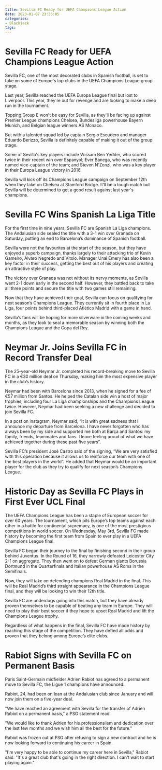 ```yaml
---
title: Sevilla FC Ready for UEFA Champions League Action 
date: 2023-01-07 23:35:05
categories:
- Blackjack
tags:
---
```



#  Sevilla FC Ready for UEFA Champions League Action 

Sevilla FC, one of the most decorated clubs in Spanish football, is set to take on some of Europe's top clubs in the UEFA Champions League group stage.

Last year, Sevilla reached the UEFA Europa League final but lost to Liverpool. This year, they're out for revenge and are looking to make a deep run in the tournament.

Topping Group E won't be easy for Sevilla, as they'll be facing up against Premier League champions Chelsea, Bundesliga powerhouse Bayern Munich, and Belgian league winners AS Monaco.

But with a talented squad led by captain Sergio Escudero and manager Eduardo Berizzo, Sevilla is definitely capable of making it out of the group stage.

Some of Sevilla's key players include Wissam Ben Yedder, who scored twice in their recent win over Espanyol; Ever Banega, who was recently named vice-captain of the team; and Steven N'Zonzi, who was a key player in their Europa League victory in 2016.

Sevilla will kick off its Champions League campaign on September 12th when they take on Chelsea at Stamford Bridge. It'll be a tough match but Sevilla will be determined to get a good result against last year's champions.

#  Sevilla FC Wins Spanish La Liga Title 

For the first time in nine years, Sevilla FC are Spanish La Liga champions. The Andalusian side sealed the title with a 3-1 win over Granada on Saturday, putting an end to Barcelona’s dominance of Spanish football.

Sevilla were not the favourites at the start of the season, but they have enjoyed a superb campaign, thanks largely to their attacking trio of Kevin Gameiro, Álvaro Negredo and Vitolo. Manager Unai Emery has also been a key factor in their success, getting the best out of his players and creating an attractive style of play.

The victory over Granada was not without its nervy moments, as Sevilla went 2-1 down early in the second half. However, they battled back to take all three points and secure the title with two games still remaining.

Now that they have achieved their goal, Sevilla can focus on qualifying for next season’s Champions League. They currently sit in fourth place in La Liga, four points behind third-placed Atlético Madrid with a game in hand.

Sevilla’s fans will be hoping for more silverware in the coming weeks and months, as they look to seal a memorable season by winning both the Champions League and the Copa del Rey.

#  Neymar Jr. Joins Sevilla FC in Record Transfer Deal 

The 25-year-old Neymar Jr. completed his record-breaking move to Sevilla FC in a €30 million deal on Thursday, making him the most expensive player in the club’s history.

Neymar had been with Barcelona since 2013, when he signed for a fee of €57 million from Santos. He helped the Catalan side win a host of major trophies, including four La Liga championships and the Champions League twice. However, Neymar had been seeking a new challenge and decided to join Sevilla FC.

In a post on Instagram, Neymar said, “It is with great sadness that I announce my departure from Barcelona. I have never forgotten who has always been by my side and supported me both at Barça and Santos: my family, friends, teammates and fans. I leave feeling proud of what we have achieved together during these past five years”.

Sevilla FC’s president José Castro said of the signing, “We are very satisfied with this operation because it allows us to reinforce our team with one of the best players in the world”. He added that Neymar would be an important player for the club as they try to qualify for next season’s Champions League.

#  Historic Day as Sevilla FC Plays in First Ever UCL Final 

The UEFA Champions League has been a staple of European soccer for over 60 years. The tournament, which pits Europe’s top teams against each other in a battle for continental supremacy, is one of the most prestigious competitions in world soccer. On Wednesday, May 3rd, Sevilla FC made history by becoming the first team from Spain to ever play in a UEFA Champions League final.

Sevilla FC began their journey to the final by finishing second in their group behind Juventus. In the Round of 16, they narrowly defeated Leicester City 2-1 on aggregate. They then went on to defeat German giants Borussia Dortmund in the Quarterfinals and Italian powerhouse AS Roma in the Semifinals.

Now, they will take on defending champions Real Madrid in the final. This will be Real Madrid’s third straight appearance in the Champions League final, and they will be looking to win their 12th title.

Sevilla FC are underdogs going into this match, but they have already proven themselves to be capable of beating any team in Europe. They will need to play their best soccer if they hope to upset Real Madrid and lift the Champions League trophy.

Regardless of what happens in the final, Sevilla FC have made history by reaching this stage of the competition. They have defied all odds and proven that they belong among Europe’s elite clubs.

#  Rabiot Signs with Sevilla FC on Permanent Basis

Paris Saint-Germain midfielder Adrien Rabiot has agreed to a permanent move to Sevilla FC, the Ligue 1 champions have announced.

Rabiot, 24, had been on loan at the Andalusian club since January and will now join them on a five-year deal.

"We have reached an agreement with Sevilla for the transfer of Adrien Rabiot on a permanent basis," a PSG statement read.

"We would like to thank Adrien for his professionalism and dedication over the last few months and we wish him all the best for the future."

Rabiot was frozen out at PSG after refusing to sign a new contract and he is now looking forward to continuing his career in Spain.

"I'm very happy to be able to continue my career here in Sevilla," Rabiot said. "It's a great club that's going in the right direction. I can't wait to start playing again."